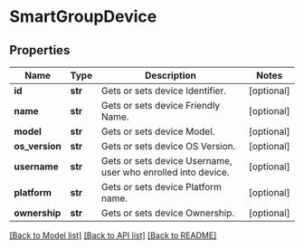 # SmartGroupDevice

## Properties
Name | Type | Description | Notes
------------ | ------------- | ------------- | -------------
**id** | **str** | Gets or sets device Identifier. | [optional] 
**name** | **str** | Gets or sets device Friendly Name. | [optional] 
**model** | **str** | Gets or sets device Model. | [optional] 
**os_version** | **str** | Gets or sets device OS Version. | [optional] 
**username** | **str** | Gets or sets device Username, user who enrolled into device. | [optional] 
**platform** | **str** | Gets or sets device Platform name. | [optional] 
**ownership** | **str** | Gets or sets device Ownership. | [optional] 

[[Back to Model list]](../README.md#documentation-for-models) [[Back to API list]](../README.md#documentation-for-api-endpoints) [[Back to README]](../README.md)


